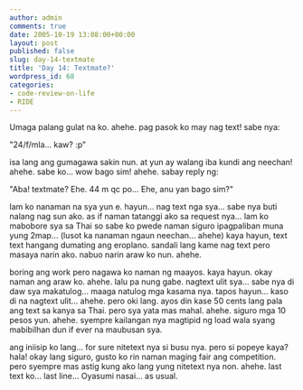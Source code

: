 ```yaml
---
author: admin
comments: true
date: 2005-10-19 13:08:00+00:00
layout: post
published: false
slug: day-14-textmate
title: 'Day 14: Textmate?'
wordpress_id: 68
categories:
- code-review-on-life
- RIDE
---
```


Umaga palang gulat na ko. ahehe. pag pasok ko may nag text! sabe nya:

"24/f/mla... kaw? :p" 

isa lang ang gumagawa sakin nun. at yun ay walang iba kundi ang neechan! ahehe. sabe ko... wow bago sim! ahehe. sabay reply ng:

"Aba! textmate? Ehe. 44 m qc po... Ehe, anu yan bago sim?" 

lam ko nanaman na sya yun e. hayun... nag text nga sya... sabe nya buti nalang nag sun ako. as if naman tatanggi ako sa request nya... lam ko mabobore sya sa Thai so sabe ko pwede naman siguro ipagpaliban muna yung 2map... (lusot ka nanaman ngaun neechan... ahehe) kaya hayun, text text hangang dumating ang eroplano. sandali lang kame nag text pero masaya narin ako. nabuo narin araw ko nun. ahehe.  

boring ang work pero nagawa ko naman ng maayos. kaya hayun. okay naman ang araw ko. ahehe. lalu pa nung gabe. nagtext ulit sya... sabe nya di daw sya makatulog... maaga natulog mga kasama nya. tapos hayun... kaso di na nagtext ulit... ahehe. pero oki lang. ayos din kase 50 cents lang pala ang text sa kanya sa Thai. pero sya yata mas mahal. ahehe. siguro mga 10 pesos yun. ahehe. syempre kailangan nya magtipid ng load wala syang mabibilhan dun if ever na maubusan sya.  

ang iniisip ko lang... for sure nitetext nya si busu nya. pero si popeye kaya? hala! okay lang siguro, gusto ko rin naman maging fair ang competition. pero syempre mas astig kung ako lang yung nitetext nya non. ahehe. last text ko... last line... Oyasumi nasai... as usual.
